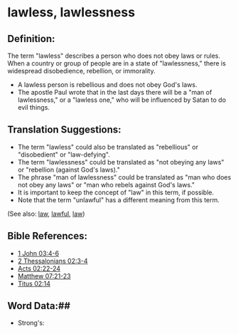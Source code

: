 # lawless, lawlessness #

## Definition: ##

The term "lawless" describes a person who does not obey laws or rules. When a country or group of people are in a state of "lawlessness," there is widespread disobedience, rebellion, or immorality.

* A lawless person is rebellious and does not obey God's laws.
* The apostle Paul wrote that in the last days there will be a "man of lawlessness," or a "lawless one," who will be influenced by Satan to do evil things.

## Translation Suggestions: ##

* The term "lawless" could also be translated as "rebellious" or "disobedient" or "law-defying".
* The term "lawlessness" could be translated as "not obeying any laws" or "rebellion (against God's laws)."
* The phrase "man of lawlessness" could be translated as "man who does not obey any laws" or "man who rebels against God's laws."
* It is important to keep the concept of "law" in this term, if possible.
* Note that the term "unlawful" has a different meaning from this term.

(See also: [law](../other/law.md), [lawful](../other/lawful.md), [law](../kt/lawofmoses.md))

## Bible References: ##

* [1 John 03:4-6](rc://en/tn/help/1jn/03/04)
* [2 Thessalonians 02:3-4](rc://en/tn/help/2th/02/03)
* [Acts 02:22-24](rc://en/tn/help/act/02/22)
* [Matthew 07:21-23](rc://en/tn/help/mat/07/21)
* [Titus 02:14](rc://en/tn/help/tit/02/14)

## Word Data:##

* Strong's: 

